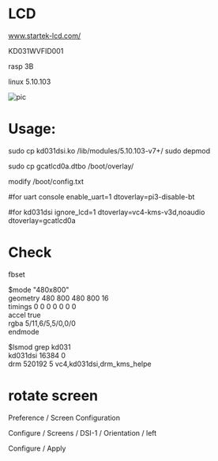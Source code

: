 # LCD
www.startek-lcd.com/

KD031WVFID001

rasp 3B

linux 5.10.103

![pic](https://github.com/greatcattw/rpi_dsi_driver_KD031WVFID001/blob/main/pic/demo1.jpg)

# Usage:
sudo cp kd031dsi.ko /lib/modules/5.10.103-v7+/
sudo depmod

sudo cp gcatlcd0a.dtbo /boot/overlay/

modify /boot/config.txt

#for uart console
enable_uart=1
dtoverlay=pi3-disable-bt

#for kd031dsi
ignore_lcd=1
dtoverlay=vc4-kms-v3d,noaudio
dtoverlay=gcatlcd0a

# Check
fbset                                                         
                                                                                
$mode "480x800"                                                                  
    geometry 480 800 480 800 16                                                 
    timings 0 0 0 0 0 0 0                                                       
    accel true                                                                  
    rgba 5/11,6/5,5/0,0/0                                                       
endmode

$lsmod grep kd031                                            
kd031dsi               16384  0                                                 
drm                   520192  5 vc4,kd031dsi,drm_kms_helpe

# rotate screen

Preference / Screen Configuration 

Configure / Screens / DSI-1 / Orientation / left

Configure / Apply
